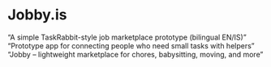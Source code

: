 # Jobby.is
“A simple TaskRabbit-style job marketplace prototype (bilingual EN/IS)”  “Prototype app for connecting people who need small tasks with helpers”  “Jobby – lightweight marketplace for chores, babysitting, moving, and more”
